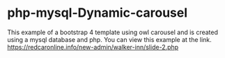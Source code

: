 # php-mysql-Dynamic-carousel
This example of a bootstrap 4 template using owl carousel and is created using a mysql database and php. You can view this example at the link.
https://redcaronline.info/new-admin/walker-inn/slide-2.php
<a href="https://redcaronline.info/new-admin/walker-inn/slide-2.php" target="_blank">
